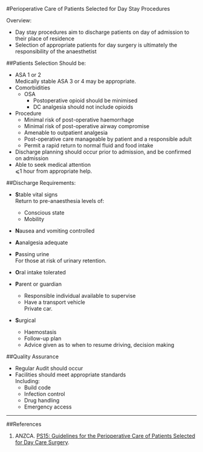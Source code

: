 #Perioperative Care of Patients Selected for Day Stay Procedures

Overview:
* Day stay procedures aim to discharge patients on day of admission to  their place of residence
* Selection of appropriate patients for day surgery is ultimately the responsibility of the anaesthetist  


##Patients Selection
Should be:
* ASA 1 or 2  
Medically stable ASA 3 or 4 may be appropriate.
* Comorbidities
	* OSA
		* Postoperative opioid should be minimised
		* DC analgesia should not include opioids
* Procedure
	* Minimal risk of post-operative haemorrhage
	* Minimal risk of post-operative airway compromise
	* Amenable to outpatient analgesia
	* Post-operative care manageable by patient and a responsible adult
	* Permit a rapid return to normal fluid and food intake
* Discharge planning should occur prior to admission, and be confirmed on admission
* Able to seek medical attention  
⩽1 hour from appropriate help.


##Discharge
Requirements:
* **S**table vital signs  
Return to pre-anaesthesia levels of:
	* Conscious state
	* Mobility
* **N**ausea and vomiting controlled
* **A**analgesia adequate
* **P**assing urine  
	For those at risk of urinary retention.


* **O**ral intake tolerated
* **P**arent or guardian
	* Responsible individual available to supervise
	* Have a transport vehicle  
	Private car.
* **S**urgical
	* Haemostasis
	* Follow-up plan
	* Advice given as to when to resume driving, decision making



##Quality Assurance
* Regular Audit should occur
* Facilities should meet appropriate standards  
Including:
	* Build code
	* Infection control
	* Drug handling
	* Emergency access

---

##References
1. ANZCA. [PS15: Guidelines for the Perioperative Care of Patients Selected for Day Care Surgery](http://www.anzca.edu.au/Documents/ps15-2010-recommendations-for-the-perioperative-ca.pdf).